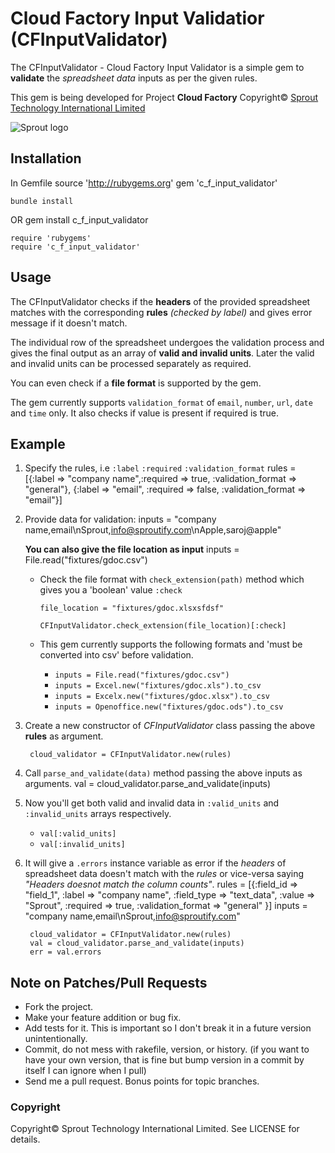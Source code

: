 # Cloud Factory Input Validatior (CFInputValidator)

The CFInputValidator - Cloud Factory Input Validator is a simple gem to **validate** the *spreadsheet data* inputs as per the given rules.

This gem is being developed for Project **Cloud Factory** Copyright© [Sprout Technology International Limited](http://sprout-technology.com)

![Sprout logo](http://sprout-technology.com/images/logo.png) 

## Installation
	
In Gemfile
	source 'http://rubygems.org'
	gem 'c_f_input_validator'
	
	bundle install

OR 
	gem install c_f_input_validator
	
	require 'rubygems'
	require 'c_f_input_validator'

## Usage

The CFInputValidator checks if the **headers** of the provided spreadsheet matches with the corresponding **rules** *(checked by label)* and gives error message if it doesn't match.

The individual row of the spreadsheet undergoes the validation process and gives the final output as an array of **valid and invalid units**.
Later the valid and invalid units can be processed separately as required.

You can even check if a **file format** is supported by the gem.

The gem currently supports `validation_format` of `email`, `number`, `url`, `date` and `time` only.
It also checks if value is present if required is true.

## Example

1. Specify the rules, i.e `:label` `:required` `:validation_format`
		rules = [{:label => "company name",:required => true, :validation_format => "general"},
			 	 {:label => "email", :required => false, :validation_format => "email"}]

2. Provide data for validation:
		inputs = "company name,email\nSprout,info@sproutify.com\nApple,saroj@apple"

	**You can also give the file location as input**
		inputs = File.read("fixtures/gdoc.csv")

	* Check the file format with `check_extension(path)` method which gives you a 'boolean' value `:check`
	
		`file_location = "fixtures/gdoc.xlsxsfdsf"`
		
		`CFInputValidator.check_extension(file_location)[:check]`

	* This gem currently supports the following formats and 'must be converted into csv' before validation.
		* `inputs = File.read("fixtures/gdoc.csv")`
		* `inputs = Excel.new("fixtures/gdoc.xls").to_csv`
		* `inputs = Excelx.new("fixtures/gdoc.xlsx").to_csv`
		* `inputs = Openoffice.new("fixtures/gdoc.ods").to_csv`

3. Create a new constructor of *CFInputValidator* class passing the above **rules** as argument.

		cloud_validator = CFInputValidator.new(rules)

4. Call `parse_and_validate(data)` method passing the above inputs as arguments.
		val = cloud_validator.parse_and_validate(inputs)

5. Now you'll get both valid and invalid data in `:valid_units` and `:invalid_units` arrays respectively.
	* `val[:valid_units]`
	* `val[:invalid_units]`
	
6. It will give a `.errors` instance variable as error if the *headers* of spreadsheet data doesn't match with the *rules* or vice-versa saying *"Headers doesnot match the column counts"*.
 		rules = [{:field_id => "field_1", :label => "company name", :field_type => "text_data", 
 		          :value => "Sprout", :required => true, :validation_format => "general"
 		         }]
 		inputs = "company name,email\nSprout,info@sproutify.com"

		cloud_validator = CFInputValidator.new(rules)
    	val = cloud_validator.parse_and_validate(inputs)
		err = val.errors
	

## Note on Patches/Pull Requests
 
* Fork the project.
* Make your feature addition or bug fix.
* Add tests for it. This is important so I don't break it in a
  future version unintentionally.
* Commit, do not mess with rakefile, version, or history.
  (if you want to have your own version, that is fine but bump version in a commit by itself I can ignore when I pull)
* Send me a pull request. Bonus points for topic branches.

### Copyright

Copyright© Sprout Technology International Limited. See LICENSE for details.